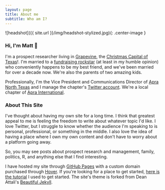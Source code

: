 ```yaml
---
layout: page
title: About me
subtitle: Who am I?
---
```


![headshot]({{ site.url }}/img/headshot-stylized.jpg){: .center-image }

### Hi, I'm Matt 👋

I'm a prospect researcher living in [Grapevine](https://en.wikipedia.org/wiki/Grapevine,_Texas), the [Christmas Capital of Texas](https://www.grapevinetexasusa.com/christmas-capital-of-texas/)!. I'm married to a [fundraising rockstar](https://www.linkedin.com/in/harmonie-farrow-97a29310) (at least in my humble opinion) who conveniently happens to be my best friend, and we've been married for over a decade now. We're also the parents of two amazing kids.

Professionally, I'm the Vice President and Communications Director of [Apra North Texas](https://apranorthtexas.wildapricot.org) and I manage the chapter's [Twitter account](https://twitter.com/APRA_NT). We're a local chapter of [Apra International](http://www.aprahome.org/page/about-apra). 

### About This Site

I've thought about having my own site for a long time. I think that greatest appeal to me is feeling the freedom to write about whatever topic I'd like. I love Twitter, but I struggle to know whether the audience I'm speaking to is personal, professional, or something in the middle. I also love the idea of having a place where I own my own content and don't have to worry about a platform going away. 

So, you may see posts about prospect research and management, family, politics, R, and anything else that I find interesting. 

I have hosted my site through [GitHub Pages](https://pages.github.com) with a custom domain purchased through [Hover](https://www.hover.com). If you're looking for a place to get started, [here is the tutorial](http://programminghistorian.org/lessons/building-static-sites-with-jekyll-github-pages) I used to get started. The site's theme is forked from Dean Attali's [Beautiful Jekyll](https://github.com/daattali/beautiful-jekyll).